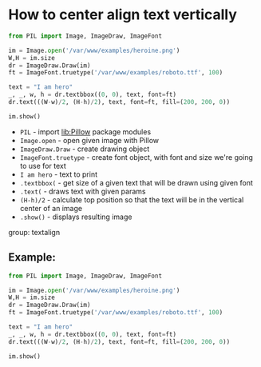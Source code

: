 # How to center align text vertically

```python
from PIL import Image, ImageDraw, ImageFont

im = Image.open('/var/www/examples/heroine.png')
W,H = im.size
dr = ImageDraw.Draw(im)
ft = ImageFont.truetype('/var/www/examples/roboto.ttf', 100)

text = "I am hero"
_, _, w, h = dr.textbbox((0, 0), text, font=ft)
dr.text(((W-w)/2, (H-h)/2), text, font=ft, fill=(200, 200, 0))

im.show()
```

- `PIL` - import [lib:Pillow](https://onelinerhub.com/python-pillow/how-to-install-python-pillow-module) package modules
- `Image.open` - open given image with Pillow
- `ImageDraw.Draw` - create drawing object
- `ImageFont.truetype` - create font object, with font and size we're going to use for text
- `I am hero` - text to print
- `.textbbox(` - get size of a given text that will be drawn using given font
- `.text(` - draws text with given params
- `(H-h)/2` - calculate top position so that the text will be in the vertical center of an image
- `.show()` - displays resulting image

group: textalign

## Example: 
```python
from PIL import Image, ImageDraw, ImageFont

im = Image.open('/var/www/examples/heroine.png')
W,H = im.size
dr = ImageDraw.Draw(im)
ft = ImageFont.truetype('/var/www/examples/roboto.ttf', 100)

text = "I am hero"
_, _, w, h = dr.textbbox((0, 0), text, font=ft)
dr.text(((W-w)/2, (H-h)/2), text, font=ft, fill=(200, 200, 0))

im.show()
```

